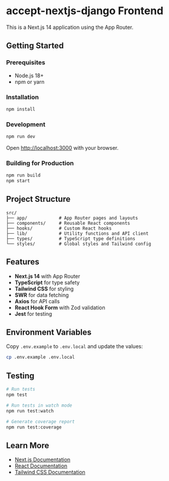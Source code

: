 # accept-nextjs-django Frontend

This is a Next.js 14 application using the App Router.

## Getting Started

### Prerequisites
- Node.js 18+ 
- npm or yarn

### Installation

```bash
npm install
```

### Development

```bash
npm run dev
```

Open [http://localhost:3000](http://localhost:3000) with your browser.

### Building for Production

```bash
npm run build
npm start
```

## Project Structure

```
src/
├── app/            # App Router pages and layouts
├── components/     # Reusable React components
├── hooks/          # Custom React hooks
├── lib/            # Utility functions and API client
├── types/          # TypeScript type definitions
└── styles/         # Global styles and Tailwind config
```

## Features

- **Next.js 14** with App Router
- **TypeScript** for type safety
- **Tailwind CSS** for styling
- **SWR** for data fetching
- **Axios** for API calls
- **React Hook Form** with Zod validation
- **Jest** for testing

## Environment Variables

Copy `.env.example` to `.env.local` and update the values:

```bash
cp .env.example .env.local
```

## Testing

```bash
# Run tests
npm test

# Run tests in watch mode
npm run test:watch

# Generate coverage report
npm run test:coverage
```

## Learn More

- [Next.js Documentation](https://nextjs.org/docs)
- [React Documentation](https://react.dev)
- [Tailwind CSS Documentation](https://tailwindcss.com/docs)